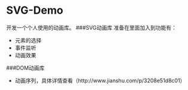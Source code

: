 # SVG-Demo
开发一个个人使用的动画库。
###SVG动画库
准备在里面加入到功能有：<br>
<ul>
<li>元素的选择
<li>事件监听
<li>动画效果
</ul>
###DOM动画库
<ul>
<li>动画序列，具体详情查看（http://www.jianshu.com/p/3208e51d8c01）
</ul>

